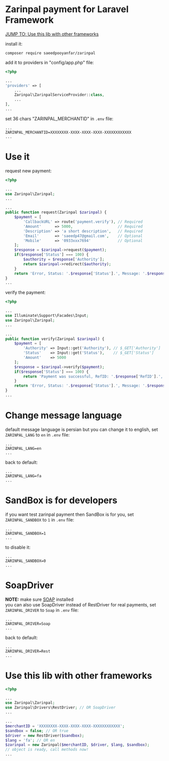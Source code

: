 # Zarinpal payment for Laravel Framework

[JUMP TO: Use this lib with other frameworks](#use-this-lib-with-other-frameworks)

install it:

```
composer require saeedpooyanfar/zarinpal
```

add it to providers in "config/app.php" file:

```php
<?php

...
'providers' => [
    ...
    Zarinpal\ZarinpalServiceProvider::class,
    ...
],
...
```

set 36 chars "ZARINPAL_MERCHANTID" in `.env` file:

```
...
ZARINPAL_MERCHANTID=XXXXXXXX-XXXX-XXXX-XXXX-XXXXXXXXXXXX
...
```

# Use it

request new payment:

```php
<?php

...
use Zarinpal\Zarinpal;
...

...
public function request(Zarinpal $zarinpal) {
    $payment = [
        'CallbackURL' => route('payment.verify'), // Required
        'Amount'      => 5000,                    // Required
        'Description' => 'a short description',   // Required
        'Email'       => 'saeedp47@gmail.com',    // Optional
        'Mobile'      => '0933xxx7694'            // Optional
    ];
    $response = $zarinpal->request($payment);
    if($response['Status'] === 100) {
        $authority = $response['Authority'];
        return $zarinpal->redirect($authority);
    }
    return 'Error, Status: '.$response['Status'].', Message: '.$response['Message'];
}
...
```

verify the payment:

```php
<?php

...
use Illuminate\Support\Facades\Input;
use Zarinpal\Zarinpal;
...

...
public function verify(Zarinpal $zarinpal) {
    $payment = [
        'Authority' => Input::get('Authority'), // $_GET['Authority']
        'Status'    => Input::get('Status'),    // $_GET['Status']
        'Amount'    => 5000
    ];
    $response = $zarinpal->verify($payment);
    if($response['Status'] === 100) {
        return 'Payment was successful, RefID: '.$response['RefID'].', Message: '.$response['Message'];
    }
    return 'Error, Status: '.$response['Status'].', Message: '.$response['Message'];
}
...
```

# Change message language

default message language is persian but you can change it to english,
set `ZARINPAL_LANG` to `en` in `.env` file:

```
...
ZARINPAL_LANG=en
...
```

back to default:

```
...
ZARINPAL_LANG=fa
...
```

# SandBox is for developers

if you want test zarinpal payment then SandBox is for you,
set `ZARINPAL_SANDBOX` to `1` in `.env` file:

```
...
ZARINPAL_SANDBOX=1
...
```

to disable it:

```
...
ZARINPAL_SANDBOX=0
...
```

# SoapDriver

<b>NOTE:</b> make sure [SOAP](http://php.net/manual/en/book.soap.php) installed<br>
you can also use SoapDriver instead of RestDriver for real payments,
set `ZARINPAL_DRIVER` to `Soap` in `.env` file:

```
...
ZARINPAL_DRIVER=Soap
...
```

back to default:

```
...
ZARINPAL_DRIVER=Rest
...
```

# Use this lib with other frameworks

```php
<?php

...
use Zarinpal\Zarinpal;
use Zarinpal\Drivers\RestDriver; // OR SoapDriver
...

...
$merchantID = 'XXXXXXXX-XXXX-XXXX-XXXX-XXXXXXXXXXXX';
$sandbox = false; // OR true
$driver = new RestDriver($sandbox);
$lang = 'fa'; // OR en
$zarinpal = new Zarinpal($merchantID, $driver, $lang, $sandbox);
// object is ready, call methods now!
...
```
